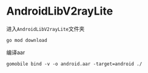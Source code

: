 # AndroidLibV2rayLite

进入`AndroidLibV2rayLite`文件夹

```
go mod download
```



编译aar

```
gomobile bind -v -o android.aar -target=android ./
```


